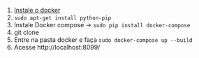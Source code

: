 1. [Instale o docker](https://docs.docker.com/install/linux/docker-ce/ubuntu/)
2. `sudo apt-get install python-pip`
3. Instale Docker compose -> `sudo pip install docker-compose`
4. git clone
5. Entre na pasta docker e faça `sudo docker-compose up --build`
6. Acesse http://localhost:8099/
